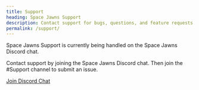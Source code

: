 ```yaml
---
title: Support
heading: Space Jawns Support
description: Contact support for bugs, questions, and feature requests.
permalink: /support/
---
```


Space Jawns Support is currently being handled on the Space Jawns Discord chat. 

Contact support by joining the Space Jawns Discord chat. Then join the #Support channel to submit an issue.

<div class="cta button">
	<a href="https://discord.gg/RaFY2x4" title="Join Space Jawns Discord Chat"><span class="fab fa-discord"></span> Join Discord Chat</a>
</div>
